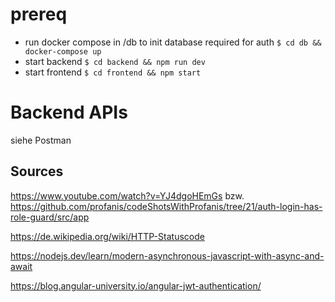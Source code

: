 # prereq

- run docker compose in /db to init database required for auth `$ cd db && docker-compose up`
- start backend `$ cd backend && npm run dev`
- start frontend `$ cd frontend && npm start`


# Backend APIs

siehe Postman

## Sources

https://www.youtube.com/watch?v=YJ4dgoHEmGs bzw. https://github.com/profanis/codeShotsWithProfanis/tree/21/auth-login-has-role-guard/src/app

https://de.wikipedia.org/wiki/HTTP-Statuscode

https://nodejs.dev/learn/modern-asynchronous-javascript-with-async-and-await

https://blog.angular-university.io/angular-jwt-authentication/

